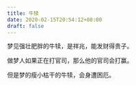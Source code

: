 ```yaml
---
title: 牛犊
date: 2020-02-15T20:54:12+08:00
draft: false
---
```


梦见强壮肥胖的牛犊，是祥兆，能发财得贵子。

做梦人如果正在打官司，那么他的官司会打赢。

但是梦的瘦小枯干的牛犊，会身遭困厄。

